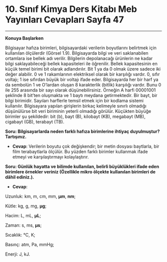 # 10. Sınıf Kimya Ders Kitabı Meb Yayınları Cevapları Sayfa 47

---

**Konuya Başlarken**

Bilgisayar hafıza birimleri, bilgisayardaki verilerin boyutlarını belirtmek için kullanılan ölçülerdir (Görsel 1.9). Bilgisayarda bilgi ve veri saklanabilen ortamlara ise bellek adı verilir. Bilgilerin depolanacağı ürünlerin ne kadar bilgi saklayabileceği bellek kapasiteleri ile öğrenilir. Bellek kapasitesinin en küçük temel birimi bit olarak adlandırılır. Bit 1 ya da 0 olmak üzere sadece iki değer alabilir. 0 ve 1 rakamlarının elektriksel olarak bir karşılığı vardır. 0, sıfır voltajı; 1 ise sıfırdan büyük bir voltajı ifade eder. Bilgisayarda her bir harf ya da sembolün 1 ve O’lardan oluşan 8 karakterlik (bitlik) karşılığı vardır. Bunu 0 ile 255 arasında bir sayı olarak düşünebilirsiniz. Örneğin A harfi 00001001 şeklinde 8 bit’ten oluşmakta ve 1 baytı meydana getirmektedir. Bir bayt, bir bilgi birimidir. Sayıları harflerle temsil etmek için bir kodlama sistemi kullanılır. Bilgisayara yapılan girişlerin birkaç kelimeyle sınırlı olmadığı düşünülürse bit veri biriminin yeterli olmadığı görülür. Küçükten büyüğe birimler şu şekildedir: bit (b), bayt (B), kilobayt (KB), megabayt (MB), cigabayt (GB), terabayt (TB).

**Soru: Bilgisayarlarda neden farklı hafıza birimlerine ihtiyaç duyulmuştur? Tartışınız.**

-   **Cevap**: Verilerin boyutu çok değişkendir; bir metin dosyası baytlarla, bir film terabaytlarla ölçülür. Bu yüzden farklı birimler kullanmak ifade etmeyi ve karşılaştırmayı kolaylaştırır.

**Soru: Günlük hayatta ve bilimde kullanılan, belirli büyüklükleri ifade eden birimlere örnekler veriniz (Özellikle mikro ölçekte kullanılan birimleri de dâhil ediniz.).**

-   **Cevap**:

Uzunluk: km, m, cm, mm, **µm**, **nm**;

Kütle: kg, g, mg, **µg**;

Hacim: L, mL, **µL**;

Zaman: s, ms, **µs**;

Sıcaklık: °C, K;

Basınç: atm, Pa, mmHg;

Enerji: J, kJ.
